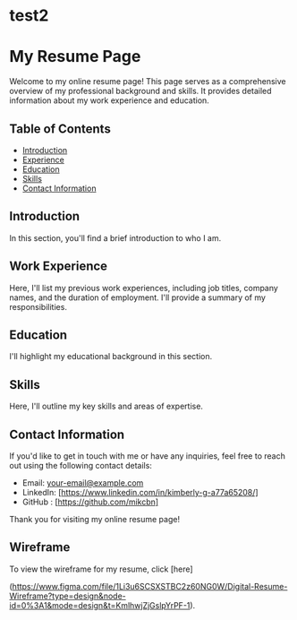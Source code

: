 # test2
 # My Resume Page

Welcome to my online resume page! This page serves as a comprehensive overview of my professional background and skills. It provides detailed information about my work experience and education.

## Table of Contents
- [Introduction](#introduction)
- [Experience](#experience)
- [Education](#education)
- [Skills](#skills)
- [Contact Information](#contact-information)

## Introduction
In this section, you'll find a brief introduction to who I am. 

## Work Experience
Here, I'll list my previous work experiences, including job titles, company names, and the duration of employment. I'll provide a summary of my responsibilities.

## Education
I'll highlight my educational background in this section.

## Skills
Here, I'll outline my key skills and areas of expertise.
## Contact Information
If you'd like to get in touch with me or have any inquiries, feel free to reach out using the following contact details:
- Email: your-email@example.com
- LinkedIn: [https://www.linkedin.com/in/kimberly-g-a77a65208/]
- GitHub : [https://github.com/mikcbn]

Thank you for visiting my online resume page!


## Wireframe
To view the wireframe for my resume, click [here]

(https://www.figma.com/file/1Li3u6SCSXSTBC2z60NG0W/Digital-Resume-Wireframe?type=design&node-id=0%3A1&mode=design&t=KmlhwjZjGslpYrPF-1).


